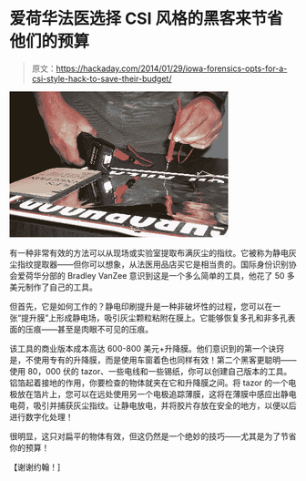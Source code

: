 # 爱荷华法医选择 CSI 风格的黑客来节省他们的预算

> 原文：<https://hackaday.com/2014/01/29/iowa-forensics-opts-for-a-csi-style-hack-to-save-their-budget/>

![Stungun](img/9d0d9bad92be10c43424f6b00f360593.png)

有一种非常有效的方法可以从现场或实验室提取布满灰尘的指纹。它被称为静电灰尘指纹提取器——但你可以想象，从法医用品店买它是相当贵的。国际身份识别协会爱荷华分部的 Bradley VanZee 意识到这是一个多么简单的工具，他花了 50 多美元制作了自己的工具。

但首先，它是如何工作的？静电印刷提升是一种非破坏性的过程，您可以在一张“提升膜”上形成静电场，吸引灰尘颗粒粘附在膜上。它能够恢复多孔和非多孔表面的压痕——甚至是肉眼不可见的压痕。

该工具的商业版本成本高达 600-800 美元+升降膜。他们意识到的第一个诀窍是，不使用专有的升降膜，而是使用车窗着色也同样有效！第二个黑客更聪明——使用 80，000 伏的 tazor、一些电线和一些锡纸，你可以创建自己版本的工具。铝箔起着接地的作用，你要检查的物体就夹在它和升降膜之间。将 tazor 的一个电极放在箔片上，您可以在远处使用另一个电极追踪薄膜，这将在薄膜中感应出静电电荷，吸引并捕获灰尘指纹。让静电放电，并将胶片存放在安全的地方，以便以后进行数字化处理！

很明显，这只对扁平的物体有效，但这仍然是一个绝妙的技巧——尤其是为了节省你的预算！

【谢谢约翰！]